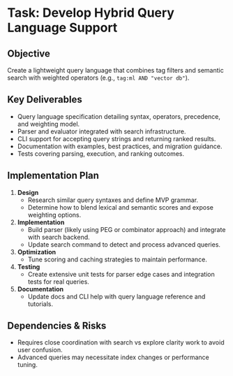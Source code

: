 # Task: Develop Hybrid Query Language Support

## Objective
Create a lightweight query language that combines tag filters and semantic search with weighted operators (e.g., `tag:ml AND "vector db"`).

## Key Deliverables
- Query language specification detailing syntax, operators, precedence, and weighting model.
- Parser and evaluator integrated with search infrastructure.
- CLI support for accepting query strings and returning ranked results.
- Documentation with examples, best practices, and migration guidance.
- Tests covering parsing, execution, and ranking outcomes.

## Implementation Plan
1. **Design**
   - Research similar query syntaxes and define MVP grammar.
   - Determine how to blend lexical and semantic scores and expose weighting options.
2. **Implementation**
   - Build parser (likely using PEG or combinator approach) and integrate with search backend.
   - Update search command to detect and process advanced queries.
3. **Optimization**
   - Tune scoring and caching strategies to maintain performance.
4. **Testing**
   - Create extensive unit tests for parser edge cases and integration tests for real queries.
5. **Documentation**
   - Update docs and CLI help with query language reference and tutorials.

## Dependencies & Risks
- Requires close coordination with search vs explore clarity work to avoid user confusion.
- Advanced queries may necessitate index changes or performance tuning.
